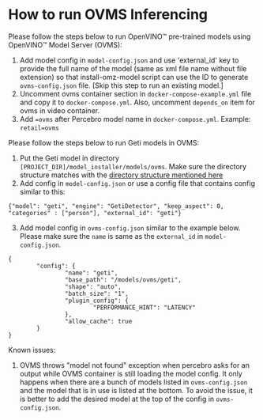 # How to run OVMS Inferencing

Please follow the steps below to run OpenVINO™ pre-trained models using OpenVINO™ Model Server (OVMS):
1. Add model config in `model-config.json` and use 'external_id' key to provide the full name of the model (same as xml file name without file extension) so that install-omz-model script can use the ID to generate `ovms-config.json` file. [Skip this step to run an existing model.]
2. Uncomment ovms container section in `docker-compose-example.yml` file and copy it to `docker-compose.yml`. Also, uncomment `depends_on` item for ovms in video container.
3. Add `=ovms` after Percebro model name in `docker-compose.yml`. Example: `retail=ovms`

Please follow the steps below to run Geti models in OVMS:
1. Put the Geti model in directory `[PROJECT_DIR]/model_installer/models/ovms`. Make sure the directory structure matches with the [directory structure mentioned here](https://docs.openvino.ai/2024/ovms_docs_models_repository.html)
2. Add config in `model-config.json` or use a config file that contains config similar to this:
```
{"model": "geti", "engine": "GetiDetector", "keep_aspect": 0, "categories" : ["person"], "external_id": "geti"}
```
3. Add model config in `ovms-config.json` similar to the example below. Please make sure the `name` is same as the `external_id` in `model-config.json`.
```
{
        "config": {
                "name": "geti",
                "base_path": "/models/ovms/geti",
                "shape": "auto",
                "batch_size": "1",
                "plugin_config": {
                        "PERFORMANCE_HINT": "LATENCY"
                },
                "allow_cache": true
        }
}
```

Known issues:
1. OVMS throws "model not found" exception when percebro asks for an output while OVMS container is still loading the model config. It only happens when there are a bunch of models listed in `ovms-config.json` and the model that is in use is listed at the bottom. To avoid the issue, it is better to add the desired model at the top of the config in `ovms-config.json`.

